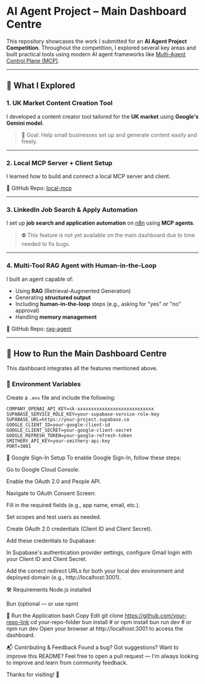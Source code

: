 # AI Agent Project – Main Dashboard Centre

This repository showcases the work I submitted for an **AI Agent Project Competition**. Throughout the competition, I explored several key areas and built practical tools using modern AI agent frameworks like [Multi-Agent Control Plane (MCP)](https://smitheryai.notion.site/MCP-Quickstart-2772e76a7583499db3e3a77f6cc7fa14).

---

## 🧠 What I Explored

### 1. UK Market Content Creation Tool
I developed a content creator tool tailored for the **UK market** using **Google's Gemini model**.  
> 🎯 Goal: Help small businesses set up and generate content easily and freely.

---

### 2. Local MCP Server + Client Setup
I learned how to build and connect a local MCP server and client.

📂 GitHub Repo: [local-mcp](https://github.com/jadstrike/local-mcp)

---

### 3. LinkedIn Job Search & Apply Automation
I set up **job search and application automation** on [n8n](https://n8n.io/) using **MCP agents**.  
> ⛔️ This feature is not yet available on the main dashboard due to time needed to fix bugs.  

---

### 4. Multi-Tool RAG Agent with Human-in-the-Loop
I built an agent capable of:
- Using **RAG** (Retrieval-Augmented Generation)
- Generating **structured output**
- Including **human-in-the-loop** steps (e.g., asking for "yes" or "no" approval)
- Handling **memory management**

📂 GitHub Repo: [rag-agent](https://github.com/jadstrike/rag-agent)

---

## 🚀 How to Run the Main Dashboard Centre

This dashboard integrates all the features mentioned above.

### 🔐 Environment Variables

Create a `.env` file and include the following:

```env
COMPANY_OPENAI_API_KEY=sk-xxxxxxxxxxxxxxxxxxxxxxxxxxxx
SUPABASE_SERVICE_ROLE_KEY=your-supabase-service-role-key
SUPABASE_URL=https://your-project.supabase.co
GOOGLE_CLIENT_ID=your-google-client-id
GOOGLE_CLIENT_SECRET=your-google-client-secret
GOOGLE_REFRESH_TOKEN=your-google-refresh-token
SMITHERY_API_KEY=your-smithery-api-key
PORT=3001
```

🔧 Google Sign-In Setup
To enable Google Sign-In, follow these steps:

Go to Google Cloud Console.

Enable the OAuth 2.0 and People API.

Navigate to OAuth Consent Screen:

Fill in the required fields (e.g., app name, email, etc.).

Set scopes and test users as needed.

Create OAuth 2.0 credentials (Client ID and Client Secret).

Add these credentials to Supabase:

In Supabase's authentication provider settings, configure Gmail login with your Client ID and Client Secret.

Add the correct redirect URLs for both your local dev environment and deployed domain (e.g., http://localhost:3001).

🛠 Requirements
Node.js installed

Bun (optional — or use npm)

🏃 Run the Application
bash
Copy
Edit
git clone https://github.com/your-repo-link
cd your-repo-folder
bun install          # or npm install
bun run dev          # or npm run dev
Open your browser at http://localhost:3001 to access the dashboard.

📬 Contributing & Feedback
Found a bug? Got suggestions? Want to improve this README?
Feel free to open a pull request — I'm always looking to improve and learn from community feedback.

Thanks for visiting! 🚀



